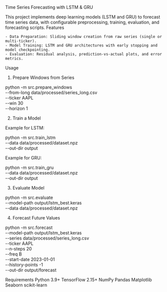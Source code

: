 Time Series Forecasting with LSTM & GRU

This project implements deep learning models (LSTM and GRU) to forecast time series data, with configurable preprocessing, training, evaluation, and forecasting scripts.
Features

    - Data Preparation: Sliding window creation from raw series (single or multi-ticker).
    - Model Training: LSTM and GRU architectures with early stopping and model checkpointing.
    - Evaluation: Residual analysis, prediction-vs-actual plots, and error metrics.

Usage
1. Prepare Windows from Series

python -m src.prepare_windows \
  --from-long data/processed/series_long.csv \
  --ticker AAPL \
  --win 30 \
  --horizon 1

2. Train a Model

Example for LSTM:

python -m src.train_lstm \
  --data data/processed/dataset.npz \
  --out-dir output

Example for GRU:

python -m src.train_gru \
  --data data/processed/dataset.npz \
  --out-dir output

3. Evaluate Model

python -m src.evaluate \
  --model-path output/lstm_best.keras \
  --data data/processed/dataset.npz

4. Forecast Future Values

python -m src.forecast \
  --model-path output/lstm_best.keras \
  --series data/processed/series_long.csv \
  --ticker AAPL \
  --n-steps 20 \
  --freq B \
  --start-date 2023-01-01 \
  --history-points -1 \
  --out-dir output/forecast

Requirements
    Python 3.9+
    TensorFlow 2.15+
    NumPy
    Pandas
    Matplotlib
    Seaborn
    scikit-learn